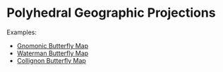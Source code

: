 # Polyhedral Geographic Projections

Examples:

 * [Gnomonic Butterfly Map](http://www.jasondavies.com/maps/gnomonic-butterfly/)
 * [Waterman Butterfly Map](http://www.jasondavies.com/maps/waterman-butterfly/)
 * [Collignon Butterfly Map](http://www.jasondavies.com/maps/collignon-butterfly/)
